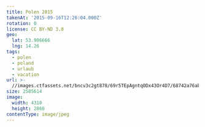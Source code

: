 ```yaml
---
title: Polen 2015
takenAt: '2015-09-16T12:26:04.000Z'
rotation: 0
license: CC BY-ND 3.0
geo:
  lat: 53.906666
  lng: 14.26
tags:
  - polen
  - poland
  - urlaub
  - vacation
url: >-
  //images.ctfassets.net/bncv3c2gt878/69r5TEpAgntqODx43Or4D7/68742a76abfa8ecc358eea1078819d0e/polen-2015_25931845396_o
size: 2585614
image:
  width: 4310
  height: 2868
contentType: image/jpeg
---
```



